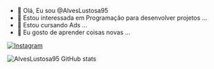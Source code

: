 - 👋 Olá, Eu sou  @AlvesLustosa95
- 👀 Estou interessada em Programação para desenvolver projetos ...
- 🌱 Estou cursando Ads ...
- 💞️ Eu gosto de aprender coisas novas ...

[![Instagram](https://img.shields.io/badge/Instagram-E4405F?style=for-the-badge&logo=instagram&logoColor=white)](https://instagram.com/caarol.lustosa)


![AlvesLustosa95 GitHub stats](https://github-readme-stats.vercel.app/api?username=AlvesLustosa95&show_icons=true&theme=radical)

